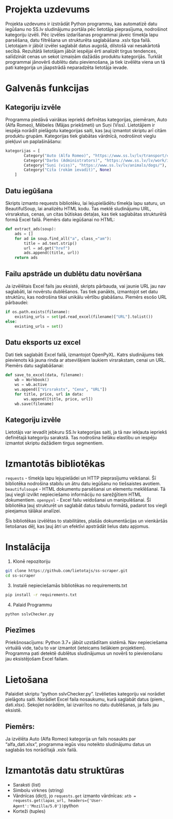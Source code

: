 # Projekta uzdevums

Projekta uzdevums ir izstrādāt Python programmu, kas automatizē datu iegūšanu no SS.lv sludinājumu portāla pēc lietotāja pieprasījuma, nodrošinot kategoriju izvēli. Pēc izvēles izdarīšanas programmai jāveic tīmekļa lapu parsēšana, datu filtrēšana un strukturēta saglabāšana .xslx tipa failā. Lietotajam ir jābūt izvēlei saglabāt datus augošā, dilstošā vai nesakārtotā secībā. Rezultātā lietotājam jābūt iespējai ērti analizēt tirgus tendences, salīdzināt cenas un sekot izmaiņām dažādās produktu kategorijās. Turklāt programmai jānovērš dublētu datu pievienošana, ja tiek izvēlēta viena un tā pati kategorija un jāapstrādā neparadzēta lietotāja ievade.

# Galvenās funkcijas
## Kategoriju izvēle

Programma piedāvā vairākas iepriekš definētas kategorijas, piemēram, Auto (Alfa Romeo), Mēbeles (Mājas priekšmeti) un Suņi (Viss).
Lietotājiem ir iespēja norādīt pielāgotu kategorijas saiti, kas ļauj izmantot skriptu arī citām produktu grupām.
Kategorijas tiek glabātas vārdnīcā, nodrošinot vieglu piekļuvi un paplašināšanu:
``` python
kategorijas = [
        Category("Auto (Alfa Romeo)", "https://www.ss.lv/lv/transport/cars/alfa-romeo/"),
        Category("Darbs (Administrators)", "https://www.ss.lv/lv/work/internet-services/administration/"),
        Category("Suņi (viss)", "https://www.ss.lv/lv/animals/dogs/"),
        Category("Cita (rokām ievadīt)", None)
    ]
```

## Datu iegūšana
Skripts izmanto requests bibliotēku, lai lejupielādētu tīmekļa lapu saturu, un BeautifulSoup, lai analizētu HTML kodu.
Tas meklē sludinājumu URL, virsrakstus, cenas, un citas būtiskas detaļas, kas tiek saglabātas strukturētā formā Excel failā.
Piemērs datu iegūšanai no HTML:
``` python
def extract_ads(soup):
    ads = []
    for ad in soup.find_all("a", class_="am"):
        title = ad.text.strip()
        url = ad.get("href")
        ads.append((title, url))
    return ads
```

## Failu apstrāde un dublētu datu novēršana

Ja izvēlētais Excel fails jau eksistē, skripts pārbauda, vai jaunie URL jau nav saglabāti, lai novērstu dublēšanos.
Tas tiek panākts, izmantojot set datu struktūru, kas nodrošina tikai unikālu vērtību glabāšanu.
Piemērs esošo URL pārbaudei:
``` python
if os.path.exists(filename):
    existing_urls = set(pd.read_excel(filename)["URL"].tolist())
else:
    existing_urls = set()
```

## Datu eksports uz excel
Dati tiek saglabāti Excel failā, izmantojot OpenPyXL.
Katrs sludinājums tiek pievienots kā jauna rinda ar atsevišķiem laukiem virsrakstam, cenai un URL.
Piemērs datu saglabāšanai:
``` python
def save_to_excel(data, filename):
    wb = Workbook()
    ws = wb.active
    ws.append(["Virsraksts", "Cena", "URL"])
    for title, price, url in data:
        ws.append([title, price, url])
    wb.save(filename)
```
## Kategoriju izvēle
Lietotājs var ievadīt jebkuru SS.lv kategorijas saiti, ja tā nav iekļauta iepriekš definētajā kategoriju sarakstā.
Tas nodrošina lielāku elastību un iespēju izmantot skriptu dažādiem tirgus segmentiem.

# Izmantotās bibliotēkas

```requests``` - tīmekļa lapu lejupielādei un HTTP pieprasījumu veikšanai. Šī bibliotēka nodrošina stabilu un ātru datu iegūšanu no tiešsaistes avotiem.
```beautifulsoup4``` - HTML dokumentu parsēšanai un elementu meklēšanai. Tā ļauj viegli izvilkt nepieciešamo informāciju no sarežģītiem HTML dokumentiem.
```openpyxl``` - Excel failu veidošanai un manipulēšanai. Šī bibliotēka ļauj strukturēt un saglabāt datus tabulu formātā, padarot tos viegli pieejamus tālākai analīzei.

Šīs bibliotēkas izvēlētas to stabilitātes, plašās dokumentācijas un vienkāršās lietošanas dēļ, kas ļauj ātri un efektīvi apstrādāt lielus datu apjomus.

# Instalācija
1. Klonē repozitoriju
``` bash
git clone https://github.com/lietotajs/ss-scraper.git
cd ss-scraper
```

3. Instalē nepieciešamās bibliotēkas no requirements.txt
``` bash
pip install -r requirements.txt
```
4. Palaid Programmu
``` bash
python sslvChecker.py
```

## Piezīmes
Priekšnosacījums: Python 3.7+ jābūt uzstādītam sistēmā.
Nav nepieciešama virtuālā vide, taču to var izmantot (ieteicams lielākiem projektiem).
Programma pati detektē dublētus sludinājumus un novērš to pievienošanu jau eksistējošam Excel failam.

# Lietošana

Palaidiet skriptu “python sslvChecker.py”.
Izvēlieties kategoriju vai norādiet pielāgotu saiti.
Norādiet Excel faila nosaukumu, kurā saglabāt datus (piem., dati.xlsx).
Sekojiet norādēm, lai izvairītos no datu dublēšanas, ja fails jau eksistē.

## Piemērs:
Ja izvēlēta Auto (Alfa Romeo) kategorija un fails nosaukts par “alfa_dati.xlsx”, programma iegūs visu noteikto sludinājumu datus un saglabās tos norādītajā .xslx failā.

# Izmantotās datu struktūras
* Saraksti (list)
* Simbolu virknes (string)
* Vārdnīcas (dict), jo ```requests.get``` izmanto vārdnīcas: ```atb = requests.get(lapas_url, headers={'User-Agent':'Mozilla/5.0'})```python
* Korteži (tuples)

